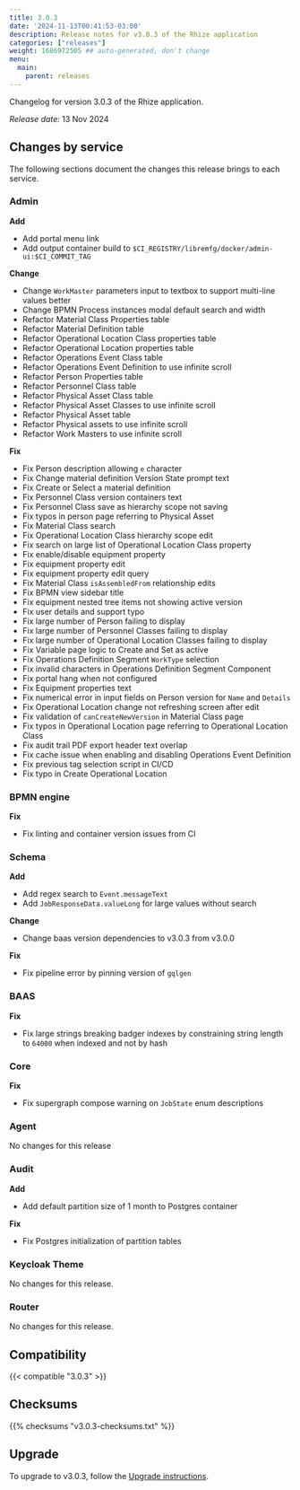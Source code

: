 ```yaml
---
title: 3.0.3
date: '2024-11-13T00:41:53-03:00'
description: Release notes for v3.0.3 of the Rhize application
categories: ["releases"]
weight: 1686972505 ## auto-generated, don't change
menu:
  main:
    parent: releases
---
```


Changelog for version 3.0.3 of the Rhize application.

_Release date:_
13 Nov 2024

## Changes by service

The following sections document the changes this release brings to each service.

### Admin

**Add**
 - Add portal menu link
 - Add output container build to `$CI_REGISTRY/libremfg/docker/admin-ui:$CI_COMMIT_TAG`

**Change**
 - Change `WorkMaster` parameters input to textbox to support multi-line values better
 - Change BPMN Process instances modal default search and width
 - Refactor Material Class Properties table
 - Refactor Material Definition table
 - Refactor Operational Location Class properties table 
 - Refactor Operational Location properties table 
 - Refactor Operations Event Class table
 - Refactor Operations Event Definition to use infinite scroll
 - Refactor Person Properties table
 - Refactor Personnel Class table
 - Refactor Physical Asset Class table
 - Refactor Physical Asset Classes to use infinite scroll
 - Refactor Physical Asset table
 - Refactor Physical assets to use infinite scroll
 - Refactor Work Masters to use infinite scroll
 
**Fix**

 - Fix Person description allowing `e` character
 - Fix Change material definition Version State prompt text
 - Fix Create or Select a material definition
 - Fix Personnel Class version containers text
 - Fix Personnel Class save as hierarchy scope not saving
 - Fix typos in person page referring to Physical Asset
 - Fix Material Class search
 - Fix Operational Location Class hierarchy scope edit
 - Fix search on large list of Operational Location Class property
 - Fix enable/disable equipment property
 - Fix equipment property edit
 - Fix equipment property edit query
 - Fix Material Class `isAssembledFrom` relationship edits
 - Fix BPMN view sidebar title
 - Fix equipment nested tree items not showing active version
 - Fix user details and support typo
 - Fix large number of Person failing to display
 - Fix large number of Personnel Classes failing to display
 - Fix large number of Operational Location Classes failing to display
 - Fix Variable page logic to Create and Set as active
 - Fix Operations Definition Segment `WorkType` selection
 - Fix invalid characters in Operations Definition Segment Component
 - Fix portal hang when not configured
 - Fix Equipment properties text
 - Fix numerical error in input fields on Person version for `Name` and `Details`
 - Fix Operational Location change not refreshing screen after edit
 - Fix validation of `canCreateNewVersion` in Material Class page
 - Fix typos in Operational Location page referring to Operational Location Class
 - Fix audit trail PDF export header text overlap
 - Fix cache issue when enabling and disabling Operations Event Definition
 - Fix previous tag selection script in CI/CD
 - Fix typo in Create Operational Location
 
### BPMN engine
 
**Fix**
 - Fix linting and container version issues from CI

### Schema

**Add**
- Add regex search to `Event.messageText`
- Add `JobResponseData.valueLong` for large values without search


**Change**
 - Change baas version dependencies to v3.0.3 from v3.0.0

**Fix**
 - Fix pipeline error by pinning version of `gqlgen`


### BAAS

**Fix**
 - Fix large strings breaking badger indexes by constraining string length to `64000` when indexed and not by hash


### Core

**Fix**
 - Fix supergraph compose warning on `JobState` enum descriptions


### Agent

No changes for this release


### Audit


**Add**
- Add default partition size of 1 month to Postgres container

**Fix**
- Fix Postgres initialization of partition tables


### Keycloak Theme

No changes for this release.
  
### Router

No changes for this release.

## Compatibility

{{< compatible "3.0.3" >}}

## Checksums

{{% checksums "v3.0.3-checksums.txt"  %}}

## Upgrade

To upgrade to v3.0.3, follow the [Upgrade instructions](/deploy/upgrade).

